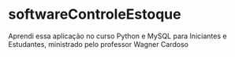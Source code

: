# softwareControleEstoque
 Aprendi essa aplicação no curso Python e MySQL para Iniciantes e Estudantes, ministrado pelo professor Wagner Cardoso
